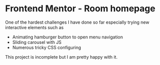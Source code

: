 # Frontend Mentor - Room homepage

One of the hardest challenges I have done so far especially trying new interactive elements such as  

- Animating hamburger button to open menu navigation 
- Sliding carousel with JS
- Numerous tricky CSS configuring

This project is incomplete but I am pretty happy with it. 
